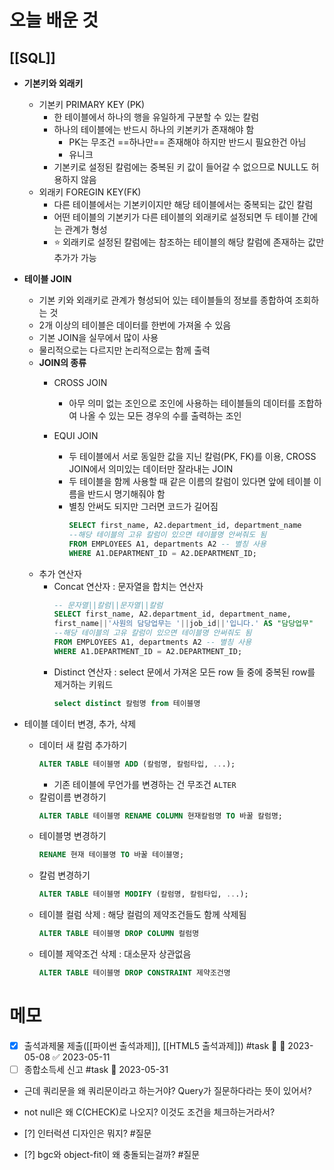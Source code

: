 # 오늘 배운 것
## [[SQL]]
- **기본키와 외래키**
	- 기본키 PRIMARY KEY (PK)
		- 한 테이블에서 하나의 행을 유일하게 구분할 수 있는 칼럼
		- 하나의 테이블에는 반드시 하나의 키본키가 존재해야 함
			- PK는 무조건 ==하나만== 존재해야 하지만 반드시 필요한건 아님
			- 유니크
		- 기본키로 설정된 칼럼에는 중복된 키 값이 들어갈 수 없으므로 NULL도 허용하지 않음
	- 외래키 FOREGIN KEY(FK)
		- 다른 테이블에서는 기본키이지만 해당 테이블에서는 중복되는 값인 칼럼
		- 어떤 테이블의 기본키가 다른 테이블의 외래키로 설정되면 두 테이블 간에는 관계가 형성
		- ⭐ 외래키로 설정된 칼럼에는 참조하는 테이블의 해당 칼럼에 존재하는 값만 추가가 가능
- **테이블 JOIN**
	- 기본 키와 외래키로 관계가 형성되어 있는 테이블들의 정보를 종합하여 조회하는 것
	- 2개 이상의 테이블은 데이터를 한번에 가져올 수 있음
	- 기본 JOIN을 실무에서 많이 사용
	- 물리적으로는 다르지만 논리적으로는 함께 출력
	- **JOIN의 종류**
		- CROSS JOIN 
			- 아무 의미 없는 조인으로 조인에 사용하는 테이블들의 데이터를 조합하여 나올 수 있는 모든 경우의 수를 출력하는 조인

		- EQUI JOIN 
			- 두 테이블에서 서로 동일한 값을 지닌 칼럼(PK, FK)를 이용, CROSS JOIN에서 의미있는 데이터만 잘라내는 JOIN
			- 두 테이블을 함께 사용할 때 같은 이름의 칼럼이 있다면 앞에 테이블 이름을 반드시 명기해줘야 함
			- 별칭 안써도 되지만 그러면 코드가 길어짐
				```SQL
				SELECT first_name, A2.department_id, department_name 
				--해당 테이블의 고유 칼럼이 있으면 테이블명 안써줘도 됨
				FROM EMPLOYEES A1, departments A2 -- 별칭 사용
				WHERE A1.DEPARTMENT_ID = A2.DEPARTMENT_ID;
				```
	- 추가 연산자
		- Concat 연산자 :  문자열을 합치는 연산자 
			```SQL
			-- 문자열||칼럼||문자열||칼럼
			SELECT first_name, A2.department_id, department_name,
			first_name||'사원의 담당업무는 '||job_id||'입니다.' AS "담당업무" 
			--해당 테이블의 고유 칼럼이 있으면 테이블명 안써줘도 됨
			FROM EMPLOYEES A1, departments A2 -- 별칭 사용
			WHERE A1.DEPARTMENT_ID = A2.DEPARTMENT_ID;
			````
		- Distinct 연산자 : select 문에서 가져온 모든 row 들 중에 중복된 row를 제거하는 키워드
			```SQL
			select distinct 칼럼명 from 테이블명
			````
		
- 테이블 데이터 변경, 추가, 삭제
	- 데이터 새 칼럼 추가하기
		```sql
		ALTER TABLE 테이블명 ADD (칼럼명, 칼럼타입, ...);
		```
		- 기존 테이블에 무언가를 변경하는 건 무조건 `ALTER`
	- 칼럼이름 변경하기
		```sql
		ALTER TABLE 테이블명 RENAME COLUMN 현재칼럼명 TO 바꿀 칼럼명;
		```
	- 테이블명 변경하기
		```sql
		RENAME 현재 테이블명 TO 바꿀 테이블명;
		```
	- 칼럼 변경하기
		```sql
		ALTER TABLE 테이블명 MODIFY (칼럼명, 칼럼타입, ...);
		```
	- 테이블 컬럼 삭제 : 해당 컬럼의 제약조건들도 함께 삭제됨
		```sql
		ALTER TABLE 테이블명 DROP COLUMN 컬럼명
		```
	- 테이블 제약조건 삭제 : 대소문자 상관없음
		```sql
		ALTER TABLE 테이블명 DROP CONSTRAINT 제약조건명
		```


# 메모
- [x] 출석과제물 제출([[파이썬 출석과제]], [[HTML5 출석과제]]) #task 🔼 📅 2023-05-08 ✅ 2023-05-11
- [ ]  종합소득세 신고 #task 📅 2023-05-31
- 근데 쿼리문을 왜 쿼리문이라고 하는거야? Query가 질문하다라는 뜻이 있어서?
- not null은 왜 C(CHECK)로 나오지? 이것도 조건을 체크하는거라서?

- [?] 인터럭션 디자인은 뭐지?  #질문 
- [?] bgc와 object-fit이 왜 충돌되는걸까?  #질문 